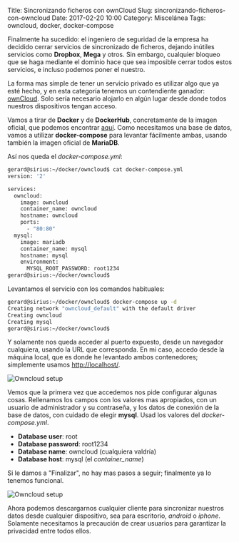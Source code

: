 Title: Sincronizando ficheros con ownCloud
Slug: sincronizando-ficheros-con-owncloud
Date: 2017-02-20 10:00
Category: Miscelánea
Tags: owncloud, docker, docker-compose



Finalmente ha sucedido: el ingeniero de seguridad de la empresa ha decidido cerrar servicios de sincronizado de ficheros, dejando inútiles servicios como **Dropbox**, **Mega** y otros. Sin embargo, cualquier bloqueo que se haga mediante el dominio hace que sea imposible cerrar todos estos servicios, e incluso podemos poner el nuestro.

La forma mas simple de tener un servicio privado es utilizar algo que ya esté hecho, y en esta categoría tenemos un contendiente ganador: [ownCloud](https://owncloud.org/). Solo sería necesario alojarlo en algún lugar desde donde todos nuestros dispositivos tengan acceso.

Vamos a tirar de **Docker** y de **DockerHub**, concretamente de la imagen oficial, que podemos encontrar [aquí](https://hub.docker.com/_/owncloud/). Como necesitamos una base de datos, vamos a utilizar **docker-compose** para levantar fácilmente ambas, usando también la imagen oficial de **MariaDB**.

Así nos queda el *docker-compose.yml*:

```bash
gerard@sirius:~/docker/owncloud$ cat docker-compose.yml 
version: '2'

services:
  owncloud:
    image: owncloud
    container_name: owncloud
    hostname: owncloud
    ports:
      - "80:80"
  mysql:
    image: mariadb
    container_name: mysql
    hostname: mysql
    environment:
      MYSQL_ROOT_PASSWORD: root1234
gerard@sirius:~/docker/owncloud$ 
```

Levantamos el servicio con los comandos habituales:

```bash
gerard@sirius:~/docker/owncloud$ docker-compose up -d
Creating network "owncloud_default" with the default driver
Creating owncloud
Creating mysql
gerard@sirius:~/docker/owncloud$ 
```

Y solamente nos queda acceder al puerto expuesto, desde un navegador cualquiera, usando la URL que corresponda. En mi caso, accedo desde la máquina local, que es donde he levantado ambos contenedores; simplemente usamos <http://localhost/>.

![Owncloud setup]({static}/images/owncloud_setup.jpg)

Vemos que la primera vez que accedemos nos pide configurar algunas cosas. Rellenamos los campos con los valores mas apropiados, con un usuario de administrador y su contraseña, y los datos de conexión de la base de datos, con cuidado de elegir **mysql**. Usad los valores del *docker-compose.yml*.

* **Database user**: root
* **Database password**: root1234
* **Database name**: owncloud (cualquiera valdría)
* **Database host**: mysql (el *container_name*)

Si le damos a "Finalizar", no hay mas pasos a seguir; finalmente ya lo tenemos funcional.

![Owncloud setup]({static}/images/owncloud_panel.jpg)

Ahora podemos descargarnos cualquier cliente para sincronizar nuestros datos desde cualquier dispositivo, sea para escritorio, *android* o *iphone*. Solamente necesitamos la precaución de crear usuarios para garantizar la privacidad entre todos ellos.
